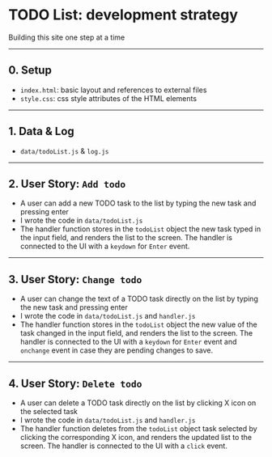 # TODO List: development strategy

Building this site one step at a time

---

## 0. Setup

- `index.html`: basic layout and references to external files
- `style.css`: css style attributes of the HTML elements

---

## 1. Data & Log

- `data/todoList.js` & `log.js`

---

## 2. User Story: `Add todo`

- A user can add a new TODO task to the list by typing the new task and pressing enter
- I wrote the code in `data/todoList.js`
- The handler function stores in the `todoList` object the new task typed in the input field, and renders the list to the screen. The handler is connected to the UI with a `keydown` for `Enter` event.

---

## 3. User Story: `Change todo`

- A user can change the text of a TODO task directly on the list by typing the new task and pressing enter
- I wrote the code in `data/todoList.js` and `handler.js`
- The handler function stores in the `todoList` object the new value of the task changed in the input field, and renders the list to the screen. The handler is connected to the UI with a `keydown` for `Enter` event and `onchange` event in case they are pending changes to save.

---

## 4. User Story: `Delete todo`

- A user can delete a TODO task directly on the list by clicking X icon on the selected task
- I wrote the code in `data/todoList.js` and `handler.js`
- The handler function deletes from the `todoList` object task selected by clicking the corresponding X icon, and renders the updated list to the screen. The handler is connected to the UI with a `click` event.